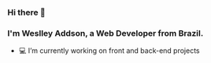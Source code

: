 ### Hi there 👋

<h3>I'm Weslley Addson, a Web Developer from Brazil.</h3>
<ul>
  <li>💻 I’m currently working on front and back-end projects</li>
</ul>
